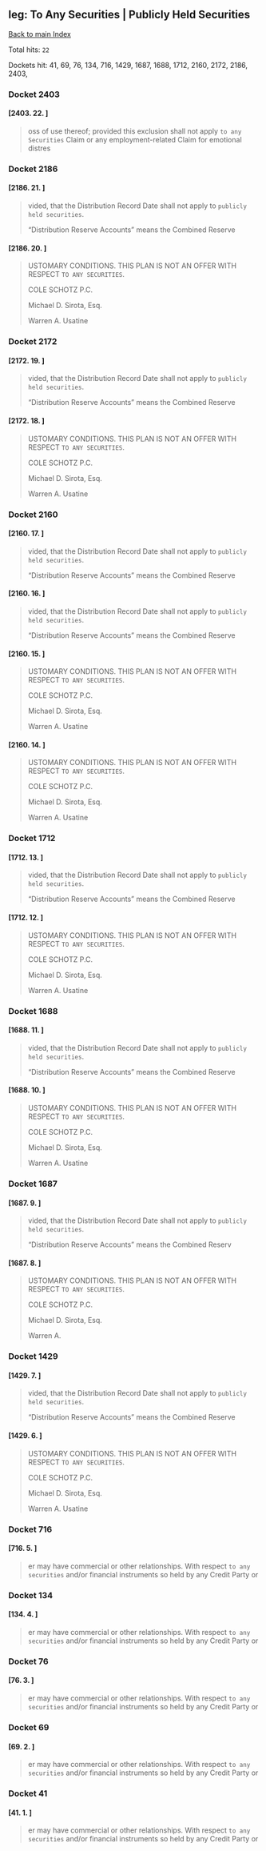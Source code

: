 
## leg: To Any Securities | Publicly Held Securities

[Back to main Index](README.md)

Total hits: `22`

Dockets hit: 41, 69, 76, 134, 716, 1429, 1687, 1688, 1712, 2160, 2172, 2186, 2403, 

### Docket 2403

#### [2403. 22. ]
> oss of use thereof; provided this exclusion shall not apply `to any Securities` Claim or any employment-related Claim for emotional distres

### Docket 2186

#### [2186. 21. ]
> vided, that the Distribution Record Date shall not apply to `publicly held securities`.
> 
> “Distribution Reserve Accounts” means the Combined Reserve

#### [2186. 20. ]
> USTOMARY CONDITIONS. THIS PLAN IS NOT AN OFFER WITH RESPECT `TO ANY SECURITIES`.
> 
> COLE SCHOTZ P.C.
> 
> Michael D. Sirota, Esq.
> 
> Warren A. Usatine

### Docket 2172

#### [2172. 19. ]
> vided, that the Distribution Record Date shall not apply to `publicly held securities`.
> 
> “Distribution Reserve Accounts” means the Combined Reserve

#### [2172. 18. ]
> USTOMARY CONDITIONS. THIS PLAN IS NOT AN OFFER WITH RESPECT `TO ANY SECURITIES`.
> 
> COLE SCHOTZ P.C.
> 
> Michael D. Sirota, Esq.
> 
> Warren A. Usatine

### Docket 2160

#### [2160. 17. ]
> vided, that the Distribution Record Date shall not apply to `publicly held securities`.
> 
> “Distribution Reserve Accounts” means the Combined Reserve

#### [2160. 16. ]
> vided, that the Distribution Record Date shall not apply to `publicly held securities`.
> 
> “Distribution Reserve Accounts” means the Combined Reserve

#### [2160. 15. ]
> USTOMARY CONDITIONS. THIS PLAN IS NOT AN OFFER WITH RESPECT `TO ANY SECURITIES`.
> 
> COLE SCHOTZ P.C.
> 
> Michael D. Sirota, Esq.
> 
> Warren A. Usatine

#### [2160. 14. ]
> USTOMARY CONDITIONS. THIS PLAN IS NOT AN OFFER WITH RESPECT `TO ANY SECURITIES`.
> 
> COLE SCHOTZ P.C.
> 
> Michael D. Sirota, Esq.
> 
> Warren A. Usatine

### Docket 1712

#### [1712. 13. ]
> vided, that the Distribution Record Date shall not apply to `publicly held securities`.
> 
> “Distribution Reserve Accounts” means the Combined Reserve

#### [1712. 12. ]
> USTOMARY CONDITIONS. THIS PLAN IS NOT AN OFFER WITH RESPECT `TO ANY SECURITIES`.
> 
> COLE SCHOTZ P.C.
> 
> Michael D. Sirota, Esq.
> 
> Warren A. Usatine

### Docket 1688

#### [1688. 11. ]
> vided, that the Distribution Record Date shall not apply to `publicly held securities`.
> 
> “Distribution Reserve Accounts” means the Combined Reserve

#### [1688. 10. ]
> USTOMARY CONDITIONS. THIS PLAN IS NOT AN OFFER WITH RESPECT `TO ANY SECURITIES`.
> 
> COLE SCHOTZ P.C.
> 
> Michael D. Sirota, Esq.
> 
> Warren A. Usatine

### Docket 1687

#### [1687. 9. ]
> vided, that the Distribution Record Date shall not apply to `publicly held securities`. 
> 
> “Distribution Reserve Accounts” means the Combined Reserv

#### [1687. 8. ]
> USTOMARY CONDITIONS. THIS PLAN IS NOT AN OFFER WITH RESPECT `TO ANY SECURITIES`. 
> 
>  
> 
>  
> 
> COLE SCHOTZ P.C. 
> 
> Michael D. Sirota, Esq. 
> 
> Warren A.

### Docket 1429

#### [1429. 7. ]
> vided, that the Distribution Record Date shall not apply to `publicly held securities`.
> 
> “Distribution Reserve Accounts” means the Combined Reserve

#### [1429. 6. ]
> USTOMARY CONDITIONS. THIS PLAN IS NOT AN OFFER WITH RESPECT `TO ANY SECURITIES`.
> 
> COLE SCHOTZ P.C.
> 
> Michael D. Sirota, Esq.
> 
> Warren A. Usatine

### Docket 716

#### [716. 5. ]
> er may have commercial or other relationships. With respect `to any securities` and/or financial instruments so held by any Credit Party or

### Docket 134

#### [134. 4. ]
> er may have commercial or other relationships. With respect `to any securities` and/or financial instruments so held by any Credit Party or

### Docket 76

#### [76. 3. ]
> er may have commercial or other relationships. With respect `to any securities` and/or financial instruments so held by any Credit Party or

### Docket 69

#### [69. 2. ]
> er may have commercial or other relationships. With respect `to any securities` and/or financial instruments so held by any Credit Party or

### Docket 41

#### [41. 1. ]
> er may have commercial or other relationships. With respect `to any securities` and/or financial instruments so held by any Credit Party or
